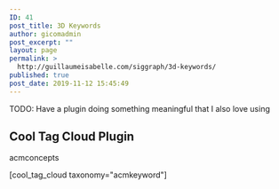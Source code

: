 ```yaml
---
ID: 41
post_title: 3D Keywords
author: gicomadmin
post_excerpt: ""
layout: page
permalink: >
  http://guillaumeisabelle.com/siggraph/3d-keywords/
published: true
post_date: 2019-11-12 15:45:49
---
```

<!-- wp:paragraph -->

TODO: Have a plugin doing something meaningful that I also love using

<!-- /wp:paragraph -->

<!-- wp:heading -->

## Cool Tag Cloud Plugin

<!-- /wp:heading -->

<!-- wp:paragraph -->

acmconcepts

<!-- /wp:paragraph -->

<!-- wp:shortcode --> [cool_tag_cloud taxonomy="acmkeyword"] 

<!-- /wp:shortcode -->
